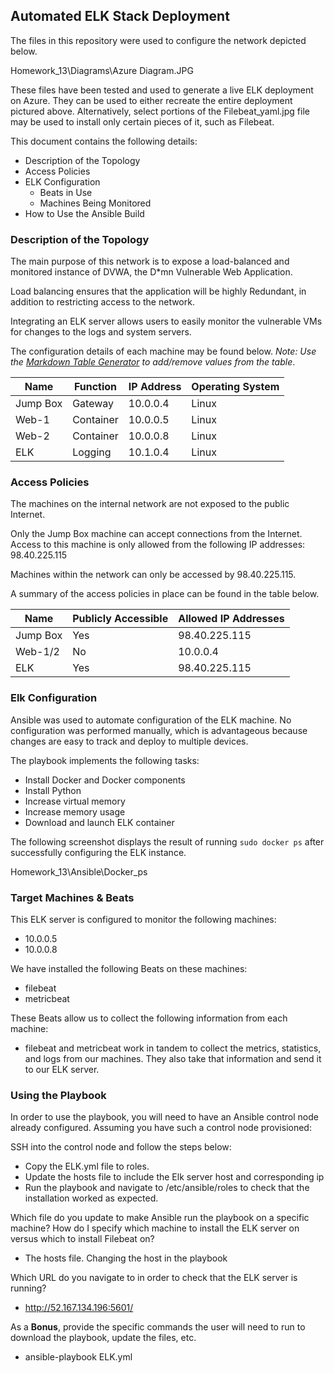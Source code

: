 ## Automated ELK Stack Deployment

The files in this repository were used to configure the network depicted below.

Homework_13\Diagrams\Azure Diagram.JPG

These files have been tested and used to generate a live ELK deployment on Azure. They can be used to either recreate the entire deployment pictured above. Alternatively, select portions of the Filebeat_yaml.jpg file may be used to install only certain pieces of it, such as Filebeat.

This document contains the following details:
- Description of the Topology
- Access Policies	
- ELK Configuration
  - Beats in Use
  - Machines Being Monitored
- How to Use the Ansible Build


### Description of the Topology

The main purpose of this network is to expose a load-balanced and monitored instance of DVWA, the D*mn Vulnerable Web Application.

Load balancing ensures that the application will be highly Redundant, in addition to restricting access to the network.

Integrating an ELK server allows users to easily monitor the vulnerable VMs for changes to the logs and system servers.

The configuration details of each machine may be found below.
_Note: Use the [Markdown Table Generator](http://www.tablesgenerator.com/markdown_tables) to add/remove values from the table_.

| Name     | Function | IP Address | Operating System |
|----------|----------|------------|------------------|
| Jump Box | Gateway  | 10.0.0.4   | Linux            |
| Web-1    | Container| 10.0.0.5   | Linux            |
| Web-2    | Container| 10.0.0.8   | Linux            |
| ELK      | Logging  | 10.1.0.4   | Linux            |

### Access Policies

The machines on the internal network are not exposed to the public Internet. 

Only the Jump Box machine can accept connections from the Internet. Access to this machine is only allowed from the following IP addresses: 98.40.225.115


Machines within the network can only be accessed by 98.40.225.115.
 
A summary of the access policies in place can be found in the table below.

| Name     | Publicly Accessible | Allowed IP Addresses |
|----------|---------------------|----------------------|
| Jump Box | Yes                 | 98.40.225.115        |
| Web-1/2  | No                  | 10.0.0.4             |
| ELK      | Yes                 | 98.40.225.115        |

### Elk Configuration

Ansible was used to automate configuration of the ELK machine. No configuration was performed manually, which is advantageous because changes are easy to track and deploy to multiple devices.

The playbook implements the following tasks:
- Install Docker and Docker components
- Install Python
- Increase virtual memory
- Increase memory usage
- Download and launch ELK container

The following screenshot displays the result of running `sudo docker ps` after successfully configuring the ELK instance.

Homework_13\Ansible\Docker_ps

### Target Machines & Beats
This ELK server is configured to monitor the following machines:
- 10.0.0.5
- 10.0.0.8

We have installed the following Beats on these machines:
- filebeat
- metricbeat

These Beats allow us to collect the following information from each machine:
- filebeat and metricbeat work in tandem to collect the metrics, statistics, and logs from our machines. They also take that information and send it to our ELK server.

 ### Using the Playbook
In order to use the playbook, you will need to have an Ansible control node already configured. Assuming you have such a control node provisioned: 

SSH into the control node and follow the steps below:
- Copy the ELK.yml file to roles.
- Update the hosts file to include the Elk server host and corresponding ip
- Run the playbook and navigate to /etc/ansible/roles to check that the installation worked as expected.

Which file do you update to make Ansible run the playbook on a specific machine? How do I specify which machine to install the ELK server on versus which to install Filebeat on?
- The hosts file. Changing the host in the playbook

Which URL do you navigate to in order to check that the ELK server is running?
- http://52.167.134.196:5601/

As a **Bonus**, provide the specific commands the user will need to run to download the playbook, update the files, etc.
- ansible-playbook ELK.yml
